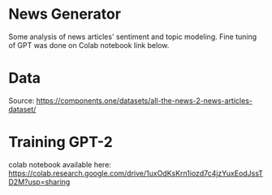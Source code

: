 # News Generator
Some analysis of news articles' sentiment and topic modeling. Fine tuning of GPT was done on Colab notebook link below.

# Data
Source: https://components.one/datasets/all-the-news-2-news-articles-dataset/

# Training GPT-2
colab notebook available here: https://colab.research.google.com/drive/1uxOdKsKrn1iozd7c4jzYuxEodJssTD2M?usp=sharing
